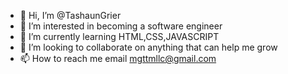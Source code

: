 - 👋 Hi, I’m @TashaunGrier
- 👀 I’m interested in becoming a software engineer 
- 🌱 I’m currently learning HTML,CSS,JAVASCRIPT
- 💞️ I’m looking to collaborate on anything that can help me grow
- 📫 How to reach me email mgttmllc@gmail.com

<!---
TashaunGrier/TashaunGrier is a ✨ special ✨ repository because its `README.md` (this file) appears on your GitHub profile.
You can click the Preview link to take a look at your changes.
--->
